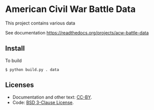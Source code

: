 # American Civil War Battle Data

This project contains various data

See documentation https://readthedocs.org/projects/acw-battle-data

## Install

To build

```shell
$ python build.py . data
```


## Licenses

- Documentation and other text: [CC-BY](http://creativecommons.org/licenses/by/4.0/).
- Code: [BSD 3-Clause License](http://opensource.org/licenses/BSD-3-Clause).

